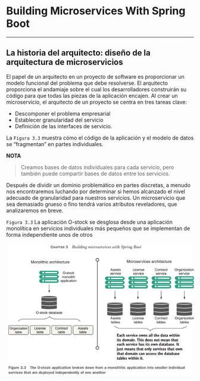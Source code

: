 # Building Microservices With Spring Boot

---

## La historia del arquitecto: diseño de la arquitectura de microservicios

El papel de un arquitecto en un proyecto de software es proporcionar un modelo funcional del problema que debe
resolverse. El arquitecto proporciona el andamiaje sobre el cual los desarrolladores construirán su código para que
todas las piezas de la aplicación encajen. Al crear un microservicio, el arquitecto de un proyecto se centra en tres
tareas clave:

- Descomponer el problema empresarial
- Establecer granularidad del servicio
- Definición de las interfaces de servicio.

La `Figura 3.3` muestra cómo el código de la aplicación y el modelo de datos se “fragmentan” en partes individuales.

**NOTA**
> Creamos bases de datos individuales para cada servicio, pero también puede compartir bases de datos entre los
> servicios.

Después de dividir un dominio problemático en partes discretas, a menudo nos encontraremos luchando por determinar si
hemos alcanzado el nivel adecuado de granularidad para nuestros servicios. Un microservicio que sea demasiado grueso o
fino tendrá varios atributos reveladores, que analizaremos en breve.

`Figura 3.3` La aplicación O-stock se desglosa desde una aplicación monolítica en servicios individuales más pequeños
que se implementan de forma independiente unos de otros

![11.from-monolithic-to-microservices.png](./assets/11.from-monolithic-to-microservices.png)

